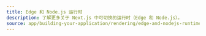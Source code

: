 ```yaml
---
title: Edge 和 Node.js 运行时
description: 了解更多关于 Next.js 中可切换的运行时（Edge 和 Node.js）。
source: app/building-your-application/rendering/edge-and-nodejs-runtimes
---
```


